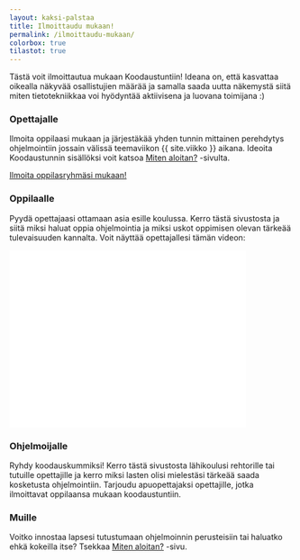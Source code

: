 ```yaml
---
layout: kaksi-palstaa
title: Ilmoittaudu mukaan!
permalink: /ilmoittaudu-mukaan/
colorbox: true
tilastot: true
---
```


Tästä voit ilmoittautua mukaan Koodaustuntiin! Ideana on, että kasvattaa oikealla näkyvää osallistujien määrää ja samalla saada uutta näkemystä siitä miten tietotekniikkaa voi hyödyntää aktiivisena ja luovana toimijana :)

### Opettajalle

Ilmoita oppilaasi mukaan ja järjestäkää yhden tunnin mittainen perehdytys ohjelmointiin jossain välissä teemaviikon {{ site.viikko }} aikana.
Ideoita Koodaustunnin sisällöksi voit katsoa [Miten aloitan?](/miten-aloitan-koodaamaan/) -sivulta.

<a title="Ilmoita oppilasryhmäsi mukaan!" href="//docs.google.com/forms/d/19zqO61RzF2K9RUt8k5r1mjmT45-juS2poIJcFI_RbJc/viewform?embedded=true" class="button-big colorbox-iframe">Ilmoita oppilasryhmäsi mukaan!</a>

### Oppilaalle

Pyydä opettajaasi ottamaan asia esille koulussa. Kerro tästä sivustosta ja siitä miksi haluat oppia ohjelmointia ja miksi uskot oppimisen olevan tärkeää tulevaisuuden kannalta. Voit näyttää opettajallesi tämän videon:

<div class="embed-container">
	<iframe width="420" height="315" src="//www.youtube.com/embed/FC5FbmsH4fw" frameborder="0" allowfullscreen></iframe>
</div>

### Ohjelmoijalle

Ryhdy koodauskummiksi!  Kerro tästä sivustosta lähikoulusi rehtorille tai tutuille opettajille ja kerro miksi lasten olisi mielestäsi tärkeää saada kosketusta ohjelmointiin.  Tarjoudu apuopettajaksi opettajille, jotka ilmoittavat oppilaansa mukaan koodaustuntiin.

### Muille

Voitko innostaa lapsesi tutustumaan ohjelmoinnin perusteisiin tai haluatko ehkä kokeilla itse? Tsekkaa [Miten aloitan?](/miten-aloitan-koodaamaan/) -sivu.
